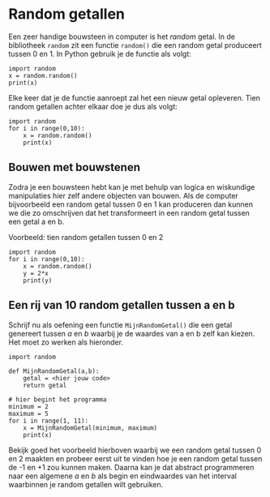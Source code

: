 # Random getallen

Een zeer handige bouwsteen in computer is het *random* getal. In de bibliotheek `random` zit een functie `random()` die een random getal produceert tussen 0 en 1. In Python gebruik je de functie als volgt:

	import random
	x = random.random()
	print(x)

Elke keer dat je de functie aanroept zal het een nieuw getal opleveren. Tien random getallen achter elkaar doe je dus als volgt:

	import random
	for i in range(0,10):
		x = random.random()
		print(x)

## Bouwen met bouwstenen

Zodra je een bouwsteen hebt kan je met behulp van logica en wiskundige manipulaties hier zelf andere objecten van bouwen. Als de computer bijvoorbeeld een random getal tussen 0 en 1 kan produceren dan kunnen we die zo omschrijven dat het transformeert in een random getal tussen een getal a en b.

Voorbeeld: tien random getallen tussen 0 en 2

	import random
	for i in range(0,10):
		x = random.random()
		y = 2*x
		print(y)

## Een rij van 10 random getallen tussen a en b

Schrijf nu als oefening een functie `MijnRandomGetal()` die een getal genereert tussen *a* en *b* waarbij je de waardes van a en b zelf kan kiezen. Het moet zo werken als hieronder.

	import random

	def MijnRandomGetal(a,b):
		getal = <hier jouw code>
		return getal

	# hier begint het programma
	minimum = 2
	maximum = 5
	for i in range(1, 11):
		x = MijnRandomGetal(minimum, maximum)
		print(x)

Bekijk goed het voorbeeld hierboven waarbij we een random getal tussen 0 en 2 maakten en probeer eerst uit te vinden hoe je een random getal tussen de -1 en +1 zou kunnen maken. Daarna kan je dat abstract programmeren naar een algemene *a* en *b* als begin en eindwaardes van het interval waarbinnen je random getallen wilt gebruiken.
